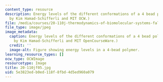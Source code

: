 ```yaml
---
content_type: resource
description: Energy levels of the different conformations of a 4 bead polymer. (Image
  by Kim Hamad-Schifferli and MIT OCW.)
file: /media/courses/20-110j-thermodynamics-of-biomolecular-systems-fall-2005/5e3823edb0ed118f8fbd4d5ed960a079_20-110jf05.jpg
file_type: image/jpeg
image_metadata:
  caption: Energy levels of the different conformations of a 4 bead polymer. (Image
    by Kim Hamad-Schifferli and MIT OpenCourseWare.)
  credit: ''
  image-alt: Figure showing energy levels in a 4-bead polymer.
learning_resource_types: []
ocw_type: OCWImage
resourcetype: Image
title: 20-110jf05.jpg
uid: 5e3823ed-b0ed-118f-8fbd-4d5ed960a079
---
```

